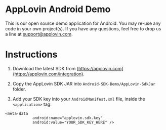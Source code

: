 AppLovin Android Demo
============

This is our open source demo application for Android. You may re-use any code in your own project(s). If you have any questions, feel free to drop us a line at support@applovin.com.

# Instructions #

  1. Download the latest SDK from [https://applovin.com](https://applovin.com/integration).

  2. Copy the AppLovin SDK JAR into `Android-SDK-Demo/AppLovin-SdkJar` folder.

  3. Add your SDK key into your `AndroidManifest.xml` file, inside the `<application>` tag:

```
<meta-data
            android:name="applovin.sdk.key"
            android:value="YOUR_SDK_KEY_HERE" />
```

